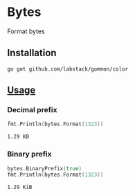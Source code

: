 # Bytes

Format bytes

## Installation

```go get github.com/labstack/gommon/color```

## [Usage](https://github.com/labstack/gommon/blob/master/bytes/bytes_test.go)

### Decimal prefix

```go
fmt.Println(bytes.Format(1323))
```

`1.29 KB`

### Binary prefix

```go
bytes.BinaryPrefix(true)
fmt.Println(bytes.Format(1323))
```

`1.29 KiB`
